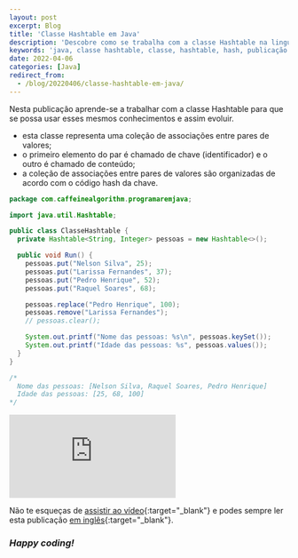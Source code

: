 ```yaml
---
layout: post
excerpt: Blog
title: 'Classe Hashtable em Java'
description: 'Descobre como se trabalha com a classe Hashtable na linguagem de programação Java. Obtém respostas às tuas dúvidas com a teoria e os exemplos apresentados.'
keywords: 'java, classe hashtable, classe, hashtable, hash, publicação'
date: 2022-04-06
categories: [Java]
redirect_from:
  - /blog/20220406/classe-hashtable-em-java/
---
```


Nesta publicação aprende-se a trabalhar com a classe Hashtable para que se possa usar esses mesmos conhecimentos e assim evoluir.

- esta classe representa uma coleção de associações entre pares de valores;
- o primeiro elemento do par é chamado de chave (identificador) e o outro é chamado de conteúdo;
- a coleção de associações entre pares de valores são organizadas de acordo com o código hash da chave.

```java
package com.caffeinealgorithm.programaremjava;

import java.util.Hashtable;

public class ClasseHashtable {
  private Hashtable<String, Integer> pessoas = new Hashtable<>();

  public void Run() {
    pessoas.put("Nelson Silva", 25);
    pessoas.put("Larissa Fernandes", 37);
    pessoas.put("Pedro Henrique", 52);
    pessoas.put("Raquel Soares", 68);

    pessoas.replace("Pedro Henrique", 100);
    pessoas.remove("Larissa Fernandes");
    // pessoas.clear();

    System.out.printf("Nome das pessoas: %s\n", pessoas.keySet());
    System.out.printf("Idade das pessoas: %s", pessoas.values());
  }
}

/*
  Nome das pessoas: [Nelson Silva, Raquel Soares, Pedro Henrique]
  Idade das pessoas: [25, 68, 100]
*/
```

<div class="video-container">
  <iframe src="https://www.youtube.com/embed/ZqsM5Ay_PgA" frameborder="0" allowfullscreen></iframe>
</div>

Não te esqueças de [assistir ao vídeo](https://youtu.be/ZqsM5Ay_PgA){:target="\_blank"} e podes sempre ler esta publicação [em inglês](https://nelsonsilvadev.com/blog/hashtable-class-in-java/){:target="\_blank"}.

### _Happy coding!_
